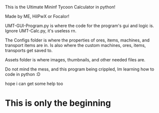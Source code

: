This is the Ultimate Mininf Tycoon Calculator in python!

Made by ME, HilPwX or Focalor!


UMT-GUI-Program.py is where the code for the program's gui and logic is.
Ignore UMT-Calc.py, it's useless rn.


The Configs folder is where the properties of ores, items, machines, and transport items are in.
Is also where the custom machines, ores, items, transports get saved to.

Assets folder is where images, thumbnails, and other needed files are.


Do not mind the mess, and this program being crippled, Im learning how to code in python :D

hope i can get some help too

# This is only the beginning
